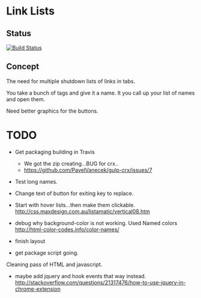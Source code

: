 
# Link Lists

## Status


[![Build Status](https://travis-ci.org/cbuteau/listOfLists.svg?branch=master)](https://travis-ci.org/cbuteau/listOfLists)



## Concept

The need for multiple shutdown lists of links in tabs.

You take a bunch of tags and give it a name.
It you call up your list of names and open them.

Need better graphics for the buttons.

# TODO

+ Get packaging building in Travis
  * We got the zip creating...BUG for crx..
  * https://github.com/PavelVanecek/gulp-crx/issues/7
+ Test long names.
+ Change text of button for exiting key to replace.

+ Start with hover lists...then make them clickable.
http://css.maxdesign.com.au/listamatic/vertical08.htm

+ debug why background-color is not working.
Used Named colors
http://html-color-codes.info/color-names/

+ finish layout
+ get package script going.

Cleaning pass of HTML and javascript.

+ maybe add jquery and hook events that way instead.
http://stackoverflow.com/questions/21317476/how-to-use-jquery-in-chrome-extension

